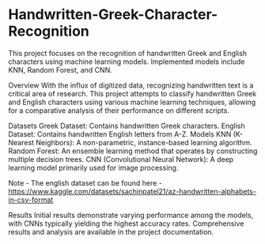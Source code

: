 # Handwritten-Greek-Character-Recognition
This project focuses on the recognition of handwritten Greek and English characters using machine learning models. Implemented models include KNN, Random Forest, and CNN.

Overview
With the influx of digitized data, recognizing handwritten text is a critical area of research. This project attempts to classify handwritten Greek and English characters using various machine learning techniques, allowing for a comparative analysis of their performance on different scripts.

Datasets
Greek Dataset: Contains handwritten Greek characters.
English Dataset: Contains handwritten English letters from A-Z.
Models
KNN (K-Nearest Neighbors): A non-parametric, instance-based learning algorithm.
Random Forest: An ensemble learning method that operates by constructing multiple decision trees.
CNN (Convolutional Neural Network): A deep learning model primarily used for image processing.

Note - The english dataset can be found here - https://www.kaggle.com/datasets/sachinpatel21/az-handwritten-alphabets-in-csv-format

Results
Initial results demonstrate varying performance among the models, with CNNs typically yielding the highest accuracy rates. Comprehensive results and analysis are available in the project documentation.

